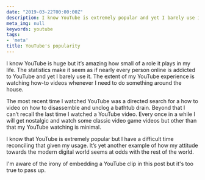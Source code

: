 ```yaml
---
date: "2019-03-22T00:00:00Z"
description: I know YouTube is extremely popular and yet I barely use it.
meta_img: null
keywords: youtube
tags:
- 'meta'
title: YouTube's popularity
---
```


I know YouTube is huge but it’s amazing how small of a role it plays in my life. The statistics make it seem as if nearly every person online is addicted to YouTube and yet I barely use it. The extent of my YouTube experience is watching how-to videos whenever I need to do something around the house.

The most recent time I watched YouTube was a directed search for a how to video on how to disassemble and unclog a bathtub drain. Beyond that I can’t recall the last time I watched a YouTube video. Every once in a while I will get nostalgic and watch some classic video game videos but other than that my YouTube watching is minimal.

I know that YouTube is extremely popular but I have a difficult time reconciling that given my usage. It’s yet another example of how my attitude towards the modern digital world seems at odds with the rest of the world.

<amp-youtube
    data-videoid="5DlTexEXxLQ"
    layout="responsive"
    width="640" height="480"></amp-youtube>
<p class="caption">I'm aware of the irony of embedding a YouTube clip in this post but it's too true to pass up.</p>
